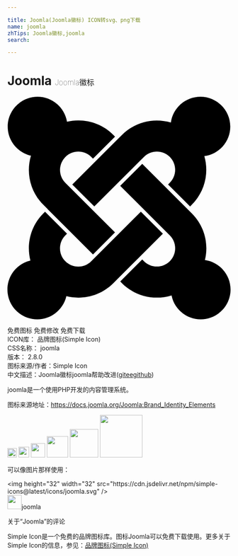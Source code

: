 ```yaml
---

title: Joomla(Joomla徽标) ICON转svg、png下载
name: joomla
zhTips: Joomla徽标,joomla
search: 

---
```


# Joomla  <small style="font-size: 60%;font-weight: 100">Joomla徽标</small>

<div id="svg" class="svg-wrap">
<svg role="img" viewBox="0 0 24 24" xmlns="http://www.w3.org/2000/svg"><title>Joomla icon</title><path d="M16.719 14.759L14.22 17.26l-2.37 2.37-.462.466c-1.368 1.365-3.297 1.83-5.047 1.397-.327 1.424-1.604 2.49-3.13 2.49C1.438 23.983 0 22.547 0 20.772c0-1.518 1.055-2.789 2.469-3.123-.446-1.76.016-3.705 1.396-5.08l.179-.18 2.37 2.37-.184.181c-.769.779-.769 2.024 0 2.789.771.78 2.022.78 2.787 0l.465-.465 2.367-2.371 2.502-2.506 2.368 2.372zm.924 6.652c-1.822.563-3.885.12-5.328-1.318l-.18-.185 2.365-2.369.18.184c.771.768 2.018.768 2.787 0 .765-.765.769-2.01-.004-2.781l-.466-.465-2.365-2.37-2.502-2.503 2.37-2.369 2.499 2.505 2.367 2.37.464.464c1.365 1.36 1.846 3.278 1.411 5.021 1.56.224 2.759 1.56 2.759 3.18 0 1.784-1.439 3.21-3.209 3.21-1.545 0-2.851-1.096-3.135-2.565l-.013-.009zM6.975 9.461l2.508-2.505 2.37-2.369.462-.461C13.74 2.7 15.772 2.251 17.58 2.79c.212-1.561 1.555-2.775 3.179-2.775 1.772 0 3.211 1.437 3.211 3.209 0 1.631-1.216 2.978-2.79 3.186.519 1.799.068 3.816-1.35 5.234l-.182.184-2.369-2.369.184-.184c.769-.77.769-2.016 0-2.783-.766-.766-2.011-.768-2.781.003l-.462.461-2.37 2.369-2.505 2.502-2.37-2.366zm-2.653 2.647l-.461-.462C2.43 10.215 1.986 8.17 2.529 6.358 1.1 6.029.03 4.754.03 3.224.03 1.454 1.47.015 3.24.015c1.596 0 2.92 1.166 3.17 2.691 1.73-.405 3.626.065 4.979 1.415l.184.185-2.37 2.37-.183-.181c-.77-.765-2.016-.765-2.785 0-.771.781-.77 2.025-.005 2.79l.465.466 2.37 2.369 2.505 2.505-2.367 2.37-2.51-2.505-2.371-2.37v-.012z"/></svg>
</div>
<detail full-name='joomla'></detail>

<div class="detail-page">
<p>
<span><span class="badge-success badge">免费图标</span> <span class="badge-success badge">免费修改</span>  <span class="badge-success badge">免费下载</span> </span>
<br/>
<span>
ICON库：
<span class="badge-secondary badge">品牌图标(Simple Icon)</span> 
</span>
<br/>
<span>
CSS名称：
<span class="badge-secondary badge">joomla</span> 
</span>

<br/>
<span>
版本：
<span class="badge-secondary badge">2.8.0</span> 
</span>
<br/>
<span>图标来源/作者：<span class="badge-light badge">Simple Icon</span></span> 
<br/>
<span class="zh-detail">中文描述：<span class="badge-primary badge">Joomla徽标</span><span class="badge-primary badge">joomla</span><span class="help-link"><span>帮助改进</span>(<a href="https://gitee.com/liuwave/icon-helper/edit/master/json/brands/joomla.json" target="_blank" rel="noopener noreferrer">gitee</a><a href="https://github.com/liuwave/icon-helper/edit/master/json/brands/joomla.json" target="_blank" rel="noopener noreferrer">github</a></span>)</span><br/>
</p>
</div><div class="description description alert alert-light"><p>joomla是一个使用PHP开发的内容管理系统。</p><p>图标来源地址：<a href="https://docs.joomla.org/Joomla:Brand_Identity_Elements" target="_blank" rel="noopener noreferrer">https://docs.joomla.org/Joomla:Brand_Identity_Elements</a></p></div>
<div class="alert alert-dark">
<img height="21" width="21" src="https://cdn.jsdelivr.net/npm/simple-icons@latest/icons/joomla.svg" />
<img height="24" width="24" src="https://cdn.jsdelivr.net/npm/simple-icons@latest/icons/joomla.svg" />
<img height="32" width="32" src="https://cdn.jsdelivr.net/npm/simple-icons@latest/icons/joomla.svg" />
<img height="48" width="48" src="https://cdn.jsdelivr.net/npm/simple-icons@latest/icons/joomla.svg" />
<img height="64" width="64" src="https://cdn.jsdelivr.net/npm/simple-icons@latest/icons/joomla.svg" />
<img height="96" width="96" src="https://cdn.jsdelivr.net/npm/simple-icons@latest/icons/joomla.svg" />

</div>
<div>
  <p>可以像图片那样使用：    
  </p>
  <div class="alert alert-primary" style="font-size: 14px">
    &lt;img height="32" width="32" src="https://cdn.jsdelivr.net/npm/simple-icons@latest/icons/joomla.svg" /&gt;
    <copy-btn content='<img height="32" width="32" src="https://cdn.jsdelivr.net/npm/simple-icons@latest/icons/joomla.svg" />'></copy-btn>
  </div>
  <div class="alert alert-secondary">
    <img height="32" width="32" src="https://cdn.jsdelivr.net/npm/simple-icons@latest/icons/joomla.svg" />joomla
    <copy-btn content="joomla" btn-title="复制图标名称"></copy-btn>
  </div>
</div>

<Vssue title="关于“Joomla”的评论" >关于“Joomla”的评论</Vssue>


<div><p>Simple Icon是一个免费的品牌图标库。图标Joomla可以免费下载使用。更多关于  Simple Icon的信息，参见：<a target="_blank" href="https://iconhelper.cn/brands.html">品牌图标(Simple Icon)</a>
</p></div>
